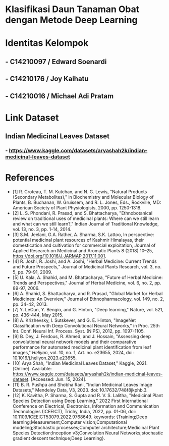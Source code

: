 # Klasifikasi Daun Tanaman Obat dengan Metode Deep Learning 

# Identitas Kelompok
## - C14210097 / Edward Soenardi
## - C14210176 / Joy Kaihatu
## - C14210016 / Michael Adi Pratam

# Link Dataset
## Indian Medicinal Leaves Dataset
### - https://www.kaggle.com/datasets/aryashah2k/indian-medicinal-leaves-dataset
##  

# References
- [1] R. Croteau, T. M. Kutchan, and N. G. Lewis, "Natural Products (Secondary Metabolites)," in Biochemistry and Molecular Biology of Plants, B. Buchanan, W. Gruissem, and R. L. Jones, Eds., Rockville, MD: American Society of Plant Physiologists, 2000, pp. 1250-1318.
- [2] L. S. Phondani, R. Prasad, and S. Bhattacharya, "Ethnobotanical review on traditional uses of medicinal plants: Where can we still learn and what can we still learn?," Indian Journal of Traditional Knowledge, vol. 13, no. 3, pp. 1-14, 2014.
- [3] S.M. Jeelani, G.A. Rather, A. Sharma, S.K. Lattoo, In perspective: potential medicinal plant resources of Kashmir Himalayas, their domestication and cultivation for commercial exploitation, Journal of Applied Research on Medicinal and Aromatic Plants 8 (2018) 10–25, https://doi.org/10.1016/J.JARMAP.2017.11.001. 
- [4] R. Joshi, R. Joshi, and A. Joshi, "Herbal Medicine: Current Trends and Future Prospects," Journal of Medicinal Plants Research, vol. 3, no. 5, pp. 79-91, 2009.
- [5] U. Kala, A. Shahid, and M. Bhattacharya, "Future of Herbal Medicine: Trends and Perspectives," Journal of Herbal Medicine, vol. 6, no. 2, pp. 89-97, 2006.
- [6] A. Shahid, S. Bhattacharya, and R. Prasad, "Global Market for Herbal Medicines: An Overview," Journal of Ethnopharmacology, vol. 149, no. 2, pp. 34-42, 2013.
- [7] Y. LeCun, Y. Bengio, and G. Hinton, "Deep learning," Nature, vol. 521, pp. 436-444, May 2015.
- [8] A. Krizhevsky, I. Sutskever, and G. E. Hinton, "ImageNet Classification with Deep Convolutional Neural Networks," in Proc. 25th Int. Conf. Neural Inf. Process. Syst. (NIPS), 2012, pp. 1097-1105.
- [9] B. Dey, J. Ferdous, R. Ahmed, and J. Hossain, "Assessing deep convolutional neural network models and their comparative performance for automated medicinal plant identification from leaf images," *Heliyon*, vol. 10, no. 1, Art. no. e23655, 2024, doi: 10.1016/j.heliyon.2023.e23655.
- [10] Arya Shah, "Indian Medicinal Leaves Dataset," Kaggle, 2021. [Online]. Available: https://www.kaggle.com/datasets/aryashah2k/indian-medicinal-leaves-dataset. [Accessed: Jun. 15, 2024].
- [11] B. R. Pushpa and Shobha Rani, "Indian Medicinal Leaves Image Datasets," Mendeley Data, V3, 2023. doi: 10.17632/748f8jkphb.3.
- [12] K. Kavitha, P. Sharma, S. Gupta and R. V. S. Lalitha, "Medicinal Plant Species Detection using Deep Learning," 2022 First International Conference on Electrical, Electronics, Information and Communication Technologies (ICEEICT), Trichy, India, 2022, pp. 01-06, doi: 10.1109/ICEEICT53079.2022.9768649. keywords: {Training;Deep learning;Measurement;Computer vision;Computational modeling;Stochastic processes;Computer architecture;Medicinal Plant Species Detection;Inception v3;Convolution Neural Networks;stochastic gradient descent technique;Deep Learning}.
